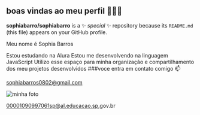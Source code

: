 ## boas vindas ao meu perfil 💙💙💙


**sophiabarro/sophiabarro** is a ✨ _special_ ✨ repository because its `README.md` (this file) appears on your GitHub profile.

Meu nome é Sophia Barros 

Estou estudando na Alura
Estou me desenvolvendo na linguagem JavaScript
Utilizo esse espaço para minha organização e compartilhamento dos meu projetos desenvolvidos
###voce entra em contato comigo 📫

sophiabarros0802@gmail.com


![minha foto](https://www.google.com/url?sa=i&url=https%3A%2F%2Fwww.redbubble.com%2Fi%2Fsticker%2FZb1-Kim-gyuvin-Kim-gyuvin-thinking-meme-by-Bubbleshop16%2F150934582.EJUG5&psig=AOvVaw0fGPwetVKvVUAta41ZDI7w&ust=1728994472073000&source=images&cd=vfe&opi=89978449&ved=0CBQQjRxqFwoTCNCNuqjsjYkDFQAAAAAdAAAAABAE)






00001090997061sp@al.educacao.sp,gov.br


